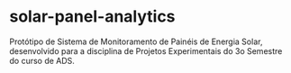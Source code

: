 # solar-panel-analytics
Protótipo de Sistema de Monitoramento de Painéis de Energia Solar, desenvolvido para a disciplina de Projetos Experimentais do 3o Semestre do curso de ADS.
